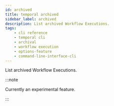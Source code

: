```yaml
---
id: archived
title: temporal archived
sidebar_label: archived
description: List archived Workflow Executions.
tags: 
    - cli reference
    - temporal cli
    - archival
    - workflow execution
    - options-feature
    - command-line-interface-cli
---
```


List archived Workflow Executions.

:::note

Currently an experimental feature.

:::
